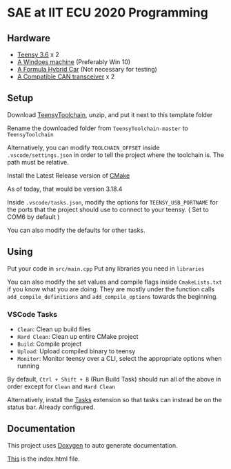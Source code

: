 SAE at IIT ECU 2020 Programming
===========================
 
Hardware
-------

- [Teensy 3.6](https://www.pjrc.com/store/teensy36.html) x 2
- [A Windoes machine](https://www.microsoft.com/en-us/windows) (Preferably Win 10)
- [A Formula Hybrid Car](https://bicyclewarehouse.com/collections/hybrid-bikes) (Not necessary for testing)
- [A Compatible CAN transceiver](https://www.amazon.com/SN65HVD230-CAN-Board-Communication-Development/dp/B00KM6XMXO) x 2

Setup
-----

Download [TeensyToolchain](https://github.com/LeHuman/TeensyToolchain), unzip, and put it next to this template folder

Rename the downloaded folder from `TeensyToolchain-master` to `TeensyToolchain`

Alternatively, you can modify `TOOLCHAIN_OFFSET` inside `.vscode/settings.json` in order to tell the project where the toolchain is. The path must be relative.

Install the Latest Release version of [CMake](https://cmake.org/download/)

As of today, that would be version 3.18.4

Inside `.vscode/tasks.json`, modify the options for `TEENSY_USB_PORTNAME` for the ports that the project should use to connect to your teensy. ( Set to COM6 by default )

You can also modify the defaults for other tasks.

Using
-----

Put your code in `src/main.cpp`
Put any libraries you need in `libraries`

You can also modify the set values and compile flags inside `CmakeLists.txt` if you know what you are doing.
They are mostly under the function calls `add_compile_definitions` and `add_compile_options` towards the beginning.

### VSCode Tasks

* `Clean`: Clean up build files
* `Hard Clean`: Clean up entire CMake project
* `Build`: Compile project
* `Upload`: Upload compiled binary to teensy
* `Monitor`: Monitor teensy over a CLI, select the appropriate options when running

By default, `Ctrl + Shift + B` (Run Build Task) should run all of the above in order except for `Clean` and `Hard Clean`

Alternatively, install the [Tasks](https://marketplace.visualstudio.com/items?itemName=actboy168.tasks) extension so that tasks can instead be on the status bar. Already configured.

Documentation
-------------

This project uses [Doxygen](https://www.doxygen.nl/index.html) to auto generate documentation.

[This](doc/html/index.html) is the index.html file.